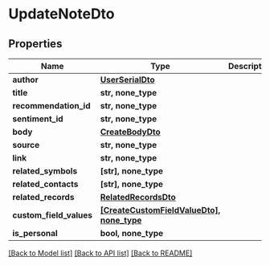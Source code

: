 # UpdateNoteDto


## Properties
Name | Type | Description | Notes
------------ | ------------- | ------------- | -------------
**author** | [**UserSerialDto**](UserSerialDto.md) |  | [optional] 
**title** | **str, none_type** |  | [optional] 
**recommendation_id** | **str, none_type** |  | [optional] 
**sentiment_id** | **str, none_type** |  | [optional] 
**body** | [**CreateBodyDto**](CreateBodyDto.md) |  | [optional] 
**source** | **str, none_type** |  | [optional] 
**link** | **str, none_type** |  | [optional] 
**related_symbols** | **[str], none_type** |  | [optional] 
**related_contacts** | **[str], none_type** |  | [optional] 
**related_records** | [**RelatedRecordsDto**](RelatedRecordsDto.md) |  | [optional] 
**custom_field_values** | [**[CreateCustomFieldValueDto], none_type**](CreateCustomFieldValueDto.md) |  | [optional] 
**is_personal** | **bool, none_type** |  | [optional] 

[[Back to Model list]](../README.md#documentation-for-models) [[Back to API list]](../README.md#documentation-for-api-endpoints) [[Back to README]](../README.md)


